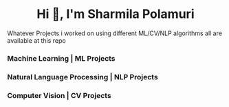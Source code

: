 <h1 align="center">Hi 👋, I'm Sharmila Polamuri</h1>
Whatever Projects i worked on using different ML/CV/NLP algorithms all are available at this repo

<h3 align="left">Machine Learning | ML Projects</h3>
<h3 align="left">Natural Language Processing | NLP Projects</h3>
<h3 align="left">Computer Vision | CV Projects</h3>
